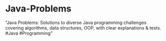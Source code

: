 # Java-Problems
 "Java Problems: Solutions to diverse Java programming challenges covering algorithms, data structures, OOP, with clear explanations &amp; tests. #Java #Programming"



